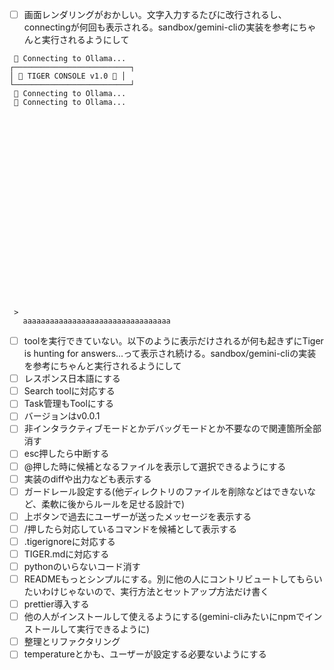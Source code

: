- [ ] 画面レンダリングがおかしい。文字入力するたびに改行されるし、connectingが何回も表示される。sandbox/gemini-cliの実装を参考にちゃんと実行されるようにして
```
 🔄 Connecting to Ollama...
┌──────────────────────────┐
│ 🐯 TIGER CONSOLE v1.0 🐯 │
└──────────────────────────┘
 🔄 Connecting to Ollama...
 🔄 Connecting to Ollama...























 > 
   aaaaaaaaaaaaaaaaaaaaaaaaaaaaaaaaa 
```

- [ ] toolを実行できていない。以下のように表示だけされるが何も起きずにTiger is hunting for answers...って表示され続ける。sandbox/gemini-cliの実装を参考にちゃんと実行されるようにして
- [ ] レスポンス日本語にする
- [ ] Search toolに対応する
- [ ] Task管理もToolにする
- [ ] バージョンはv0.0.1
- [ ] 非インタラクティブモードとかデバッグモードとか不要なので関連箇所全部消す
- [ ] esc押したら中断する
- [ ] @押した時に候補となるファイルを表示して選択できるようにする
- [ ] 実装のdiffや出力なども表示する
- [ ] ガードレール設定する(他ディレクトリのファイルを削除などはできないなど、柔軟に後からルールを足せる設計で)
- [ ] 上ボタンで過去にユーザーが送ったメッセージを表示する
- [ ] /押したら対応しているコマンドを候補として表示する
- [ ] .tigerignoreに対応する
- [ ] TIGER.mdに対応する
- [ ] pythonのいらないコード消す
- [ ] READMEもっとシンプルにする。別に他の人にコントリビュートしてもらいたいわけじゃないので、実行方法とセットアップ方法だけ書く
- [ ] prettier導入する
- [ ] 他の人がインストールして使えるようにする(gemini-cliみたいにnpmでインストールして実行できるように)
- [ ] 整理とリファクタリング
- [ ] temperatureとかも、ユーザーが設定する必要ないようにする
